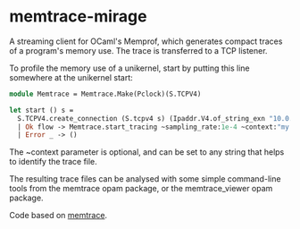 # memtrace-mirage

A streaming client for OCaml's Memprof, which generates compact traces
of a program's memory use. The trace is transferred to a TCP listener.

To profile the memory use of a unikernel, start by putting this line
somewhere at the unikernel start:

```OCaml
module Memtrace = Memtrace.Make(Pclock)(S.TCPV4)

let start () s =
  S.TCPV4.create_connection (S.tcpv4 s) (Ipaddr.V4.of_string_exn "10.0.0.1", 1234) >|= function
  | Ok flow -> Memtrace.start_tracing ~sampling_rate:1e-4 ~context:"my unikernel" flow
  | Error _ -> ()
```

The ~context parameter is optional, and can be set to any string that
helps to identify the trace file.

The resulting trace files can be analysed with some simple
command-line tools from the memtrace opam package, or the memtrace_viewer opam
package.

Code based on [memtrace](https://github.com/janestreet/memtrace.git).
